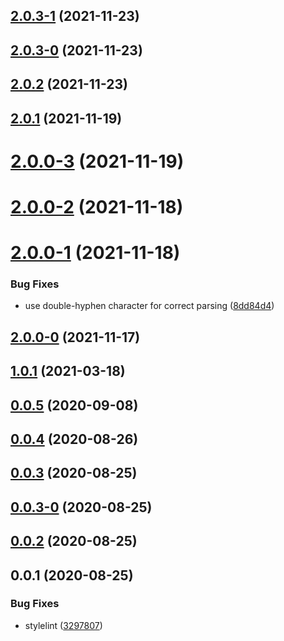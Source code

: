 ## [2.0.3-1](https://github.com/LCGroupIT/lcgroup.tools-linters/compare/v2.0.3-0...v2.0.3-1) (2021-11-23)



## [2.0.3-0](https://github.com/LCGroupIT/lcgroup.tools-linters/compare/v2.0.2...v2.0.3-0) (2021-11-23)



## [2.0.2](https://github.com/LCGroupIT/lcgroup.tools-linters/compare/v2.0.1...v2.0.2) (2021-11-23)



## [2.0.1](https://github.com/LCGroupIT/lcgroup.tools-linters/compare/v2.0.0-3...v2.0.1) (2021-11-19)



# [2.0.0-3](https://github.com/LCGroupIT/lcgroup.tools-linters/compare/v2.0.0-2...v2.0.0-3) (2021-11-19)



# [2.0.0-2](https://github.com/LCGroupIT/lcgroup.tools-linters/compare/v2.0.0-1...v2.0.0-2) (2021-11-18)



# [2.0.0-1](https://github.com/LCGroupIT/lcgroup.tools-linters/compare/v2.0.0-0...v2.0.0-1) (2021-11-18)


### Bug Fixes

* use double-hyphen character for correct parsing ([8dd84d4](https://github.com/LCGroupIT/lcgroup.tools-linters/commit/8dd84d4f8f195be794a946c19ab68eaffbcb6fae))



## [2.0.0-0](https://github.com/LCGroupIT/lcgroup.tools-linters/compare/v1.0.1...v2.0.0-0) (2021-11-17)



## [1.0.1](https://github.com/LCGroupIT/lcgroup.tools-linters/compare/v0.1.0...v1.0.1) (2021-03-18)



## [0.0.5](https://github.com/LCGroupIT/lcgroup.tools-linters/compare/v0.0.4...v0.0.5) (2020-09-08)



## [0.0.4](https://github.com/LCGroupIT/lcgroup.tools-linters/compare/v0.0.3...v0.0.4) (2020-08-26)



## [0.0.3](https://github.com/LCGroupIT/lcgroup.tools-linters/compare/v0.0.3-0...v0.0.3) (2020-08-25)



## [0.0.3-0](https://github.com/LCGroupIT/lcgroup.tools-linters/compare/v0.0.2...v0.0.3-0) (2020-08-25)



## [0.0.2](https://github.com/LCGroupIT/lcgroup.tools-linters/compare/v0.0.1...v0.0.2) (2020-08-25)



## 0.0.1 (2020-08-25)


### Bug Fixes

* stylelint ([3297807](https://github.com/LCGroupIT/lcgroup.tools-linters/commit/3297807ee6fd75ae4b959563b43fdd5f5cd87c5a))



